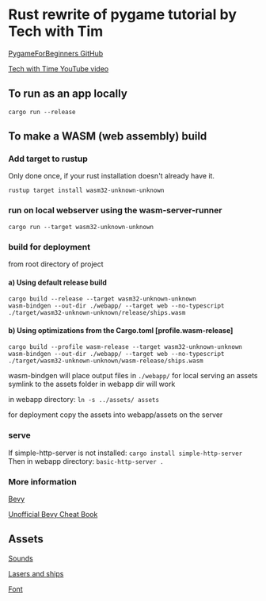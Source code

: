 # Rust rewrite of pygame tutorial by Tech with Tim
[PygameForBeginners GitHub](https://github.com/techwithtim/PygameForBeginners)

[Tech with Time YouTube video](https://www.youtube.com/watch?v=jO6qQDNa2UY&t=99s)

## To run as an app locally
`cargo run --release`

## To make a WASM (web assembly) build
### Add target to rustup
Only done once, if your rust installation doesn't already have it.
```
rustup target install wasm32-unknown-unknown
```

### run on local webserver using the wasm-server-runner
`cargo run --target wasm32-unknown-unknown`

### build for deployment
from root directory of project

#### a) Using default release build
```
cargo build --release --target wasm32-unknown-unknown
wasm-bindgen --out-dir ./webapp/ --target web --no-typescript ./target/wasm32-unknown-unknown/release/ships.wasm
```
#### b) Using optimizations from the Cargo.toml [profile.wasm-release]
```
cargo build --profile wasm-release --target wasm32-unknown-unknown
wasm-bindgen --out-dir ./webapp/ --target web --no-typescript ./target/wasm32-unknown-unknown/wasm-release/ships.wasm
```

wasm-bindgen will place output files in `./webapp/`
for local serving an assets symlink to the assets folder in webapp dir will work

in webapp directory:
`ln -s ../assets/ assets`

for deployment copy the assets into webapp/assets on the server

### serve
If simple-http-server is not installed:
`cargo install simple-http-server`
Then in webapp directory:
`basic-http-server .`

### More information
[Bevy](https://github.com/bevyengine/bevy/tree/main/examples#wasm)

[Unofficial Bevy Cheat Book](https://bevy-cheatbook.github.io/platforms/wasm.html)

## Assets
[Sounds](https://github.com/techwithtim/PygameForBeginners)

[Lasers and ships](https://opengameart.org/content/space-shooter-redux)

[Font](https://developers.google.com/fonts)
